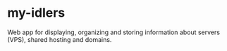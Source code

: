 # my-idlers
Web app for displaying, organizing and storing information about servers (VPS), shared hosting and domains.

